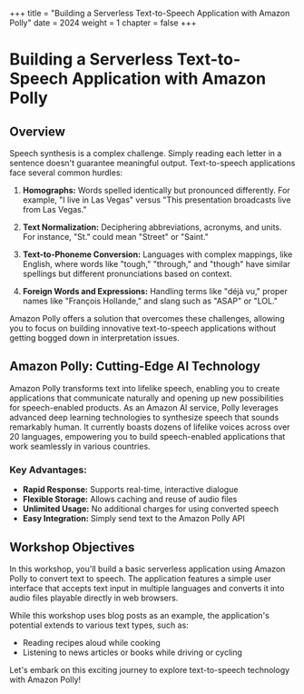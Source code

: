+++
title = "Building a Serverless Text-to-Speech Application with Amazon Polly"
date = 2024
weight = 1
chapter = false
+++

# Building a Serverless Text-to-Speech Application with Amazon Polly

## Overview

Speech synthesis is a complex challenge. Simply reading each letter in a sentence doesn't guarantee meaningful output. Text-to-speech applications face several common hurdles:

1. **Homographs:** Words spelled identically but pronounced differently. For example, "I live in Las Vegas" versus "This presentation broadcasts live from Las Vegas."

2. **Text Normalization:** Deciphering abbreviations, acronyms, and units. For instance, "St." could mean "Street" or "Saint."

3. **Text-to-Phoneme Conversion:** Languages with complex mappings, like English, where words like "tough," "through," and "though" have similar spellings but different pronunciations based on context.

4. **Foreign Words and Expressions:** Handling terms like "déjà vu," proper names like "François Hollande," and slang such as "ASAP" or "LOL."

Amazon Polly offers a solution that overcomes these challenges, allowing you to focus on building innovative text-to-speech applications without getting bogged down in interpretation issues.

## Amazon Polly: Cutting-Edge AI Technology

Amazon Polly transforms text into lifelike speech, enabling you to create applications that communicate naturally and opening up new possibilities for speech-enabled products. As an Amazon AI service, Polly leverages advanced deep learning technologies to synthesize speech that sounds remarkably human. It currently boasts dozens of lifelike voices across over 20 languages, empowering you to build speech-enabled applications that work seamlessly in various countries.

### Key Advantages:

- **Rapid Response:** Supports real-time, interactive dialogue
- **Flexible Storage:** Allows caching and reuse of audio files
- **Unlimited Usage:** No additional charges for using converted speech
- **Easy Integration:** Simply send text to the Amazon Polly API

## Workshop Objectives

In this workshop, you'll build a basic serverless application using Amazon Polly to convert text to speech. The application features a simple user interface that accepts text input in multiple languages and converts it into audio files playable directly in web browsers.

While this workshop uses blog posts as an example, the application's potential extends to various text types, such as:

- Reading recipes aloud while cooking
- Listening to news articles or books while driving or cycling

Let's embark on this exciting journey to explore text-to-speech technology with Amazon Polly!